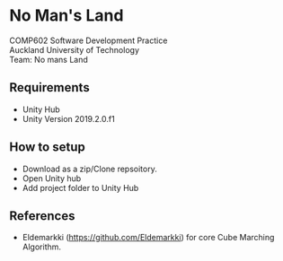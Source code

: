 # No Man's Land
COMP602 Software Development Practice  
Auckland University of Technology  
Team: No mans Land  

## Requirements
  - Unity Hub
  - Unity Version 2019.2.0.f1
  
## How to setup
  - Download as a zip/Clone repsoitory.
  - Open Unity hub
  - Add project folder to Unity Hub
  
## References
  - Eldemarkki (https://github.com/Eldemarkki) for core Cube Marching Algorithm. 
